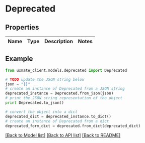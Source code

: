 # Deprecated


## Properties
Name | Type | Description | Notes
------------ | ------------- | ------------- | -------------

## Example

```python
from uxmate_client.models.deprecated import Deprecated

# TODO update the JSON string below
json = "{}"
# create an instance of Deprecated from a JSON string
deprecated_instance = Deprecated.from_json(json)
# print the JSON string representation of the object
print Deprecated.to_json()

# convert the object into a dict
deprecated_dict = deprecated_instance.to_dict()
# create an instance of Deprecated from a dict
deprecated_form_dict = deprecated.from_dict(deprecated_dict)
```
[[Back to Model list]](../README.md#documentation-for-models) [[Back to API list]](../README.md#documentation-for-api-endpoints) [[Back to README]](../README.md)


